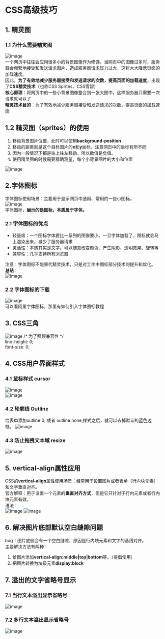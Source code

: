 # CSS高级技巧
## 1. 精灵图
### 1.1 为什么需要精灵图
![image](https://github.com/Happy-jianghui/Frontend-Learning/assets/98568967/ac2ec49d-d69c-4a35-872b-86e6fdb346f2)  
一个网页中往往会应用很多小的背景图像作为修饰，当网页中的图像过多时，服务器会频繁地接受和发送请求图片，造成服务器请求压力过大，这将大大降低页面的加载速度。  
因此，**为了有效地减少服务器接受和发送请求的次数，提高页面的加载速度**，出现了**CSS精灵技术**（也称CSS Sprites、CSS雪碧）  
**核心原理**：将网页中的一些小背景图像整合到一张大图中，这样服务器只需要一次请求就可以了  
**精灵技术目的**：为了有效地减少服务器接受和发送请求的次数，提高页面的加载速度  

## 1.2 精灵图（sprites）的使用
1. 移动背景图片位置，此时可以使用**background-position**
2. 移动的距离就是这个目标图片的**x**和**y**坐标。注意网页中的坐标有所不同
3. 因为一般情况下都是往上往左移动，所以数值是负值。
4. 使用精灵图的时候需要精确测量，每个小背景图片的大小和位置

![image](https://github.com/Happy-jianghui/Frontend-Learning/assets/98568967/cf716b18-a40e-47ad-a65c-f77c18107964)

## 2.字体图标
字体图标使用场景：主要用于显示网页中通用、常用的一些小图标。  
![image](https://github.com/Happy-jianghui/Frontend-Learning/assets/98568967/c1c29d19-1104-48eb-84e8-3dfa6689ddff)  
字体图标，**展示的是图标，本质属于字体。**  
### 2.1 字体图标的优点
 - 轻量级：一个图标字体要比一系列的图像要小。一旦字体加载了，图标就会马上渲染出来，减少了服务器请求
 - 灵活性：本质其实是文字，可以随意改变颜色、产生阴影、透明效果、旋转等
 - 兼容性：几乎支持所有浏览器

注意：字体图标不能替代精灵技术，只是对工作中图标部分技术的提升和优化。  
**总结**：  
![image](https://github.com/Happy-jianghui/Frontend-Learning/assets/98568967/572c7ca0-f3d2-4172-9996-0cca9920a9d9)

### 2.2 字体图标的下载
![image](https://github.com/Happy-jianghui/Frontend-Learning/assets/98568967/9ad8a273-99fc-4434-aa98-053abb2e70aa)  
可以看阿里字体图标，那里有如何引入字体图标教程

## 3. CSS三角
![image](https://github.com/Happy-jianghui/Frontend-Learning/assets/98568967/f4eec252-8a75-4b9f-b543-b43236d03cd5)
/* 为了照顾兼容性 */  
line-height: 0;  
font-size: 0;  

## 4. CSS用户界面样式
### 4.1 鼠标样式 cursor
![image](https://github.com/Happy-jianghui/Frontend-Learning/assets/98568967/4d4d88bb-38e2-4de0-be98-1e3438aeb8f7)  
![image](https://github.com/Happy-jianghui/Frontend-Learning/assets/98568967/572fb849-fced-4ad7-8b31-1a9ec090d960)


### 4.2 轮廓线 Outline
给表单添加outline:0; 或者 outline:none;样式之后，就可以去掉默认的蓝色边框。
![image](https://github.com/Happy-jianghui/Frontend-Learning/assets/98568967/ac758876-5b70-4cba-b8fb-ebd719281aaa)

### 4.3 防止拖拽文本域 resize
![image](https://github.com/Happy-jianghui/Frontend-Learning/assets/98568967/0f800645-4dbb-4ca6-b63b-418c7cbcb259)


## 5. vertical-align属性应用
CSS的**vertical-align**属性使用场景：经常用于设置图片或者表单（行内块元素）和文字垂直对齐。  
官方解释：用于设置一个元素的**垂直对齐方式**，但是它只针对于行内元素或者行内块元素有效。  
语法：  
![image](https://github.com/Happy-jianghui/Frontend-Learning/assets/98568967/ee06686a-c378-4a1f-bb6c-b13cc3ee0762)
![image](https://github.com/Happy-jianghui/Frontend-Learning/assets/98568967/124da241-d9d5-4abe-afd2-6cbd7d2eb678)

## 6. 解决图片底部默认空白缝隙问题
bug：图片底侧会有一个空白缝隙，原因是行内块元素和文字的基线对齐。  
主要解决方法有两种：
 1. 给图片添加**vertical-align:middle|top|bottom**等。（提倡使用）
 2. 把图片转换为块级元素**display:block**

## 7. 溢出的文字省略号显示
### 7.1 当行文本溢出显示省略号
![image](https://github.com/Happy-jianghui/Frontend-Learning/assets/98568967/d723b828-2906-4dea-a7f2-752e07f60b35)

### 7.2 多行文本溢出显示省略号
![image](https://github.com/Happy-jianghui/Frontend-Learning/assets/98568967/399ff476-422f-4af5-9a20-a4f2f106f617)








